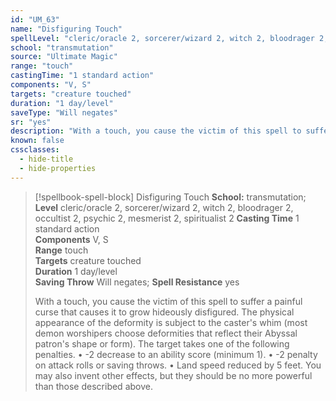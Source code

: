 ```yaml
---
id: "UM_63"
name: "Disfiguring Touch"
spellLevel: "cleric/oracle 2, sorcerer/wizard 2, witch 2, bloodrager 2, occultist 2, psychic 2, mesmerist 2, spiritualist 2"
school: "transmutation"
source: "Ultimate Magic"
range: "touch"
castingTime: "1 standard action"
components: "V, S"
targets: "creature touched"
duration: "1 day/level"
saveType: "Will negates"
sr: "yes"
description: "With a touch, you cause the victim of this spell to suffer a painful curse that causes it to grow hideously disfigured. The physical appearance of the deformity is subject to the caster's whim (most demon worshipers choose deformities that reflect their Abyssal patron's shape or form). The target takes one of the following penalties.  • -2 decrease to an ability score (minimum 1).  • -2 penalty on attack rolls or saving throws.  • Land speed reduced by 5 feet.  You may also invent other effects, but they should be no more powerful than those described above."
known: false
cssclasses:
  - hide-title
  - hide-properties
---
```


> [!spellbook-spell-block] Disfiguring Touch
> **School:** transmutation; **Level** cleric/oracle 2, sorcerer/wizard 2, witch 2, bloodrager 2, occultist 2, psychic 2, mesmerist 2, spiritualist 2
> **Casting Time** 1 standard action  
> **Components** V, S  
> **Range** touch  
> **Targets** creature touched  
> **Duration** 1 day/level  
> **Saving Throw** Will negates; **Spell Resistance** yes
> 
> With a touch, you cause the victim of this spell to suffer a painful curse that causes it to grow hideously disfigured. The physical appearance of the deformity is subject to the caster's whim (most demon worshipers choose deformities that reflect their Abyssal patron's shape or form). The target takes one of the following penalties.  • -2 decrease to an ability score (minimum 1).  • -2 penalty on attack rolls or saving throws.  • Land speed reduced by 5 feet.  You may also invent other effects, but they should be no more powerful than those described above.